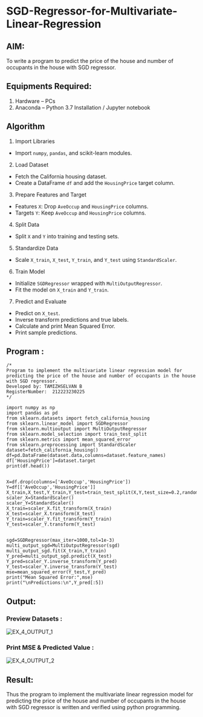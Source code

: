 # SGD-Regressor-for-Multivariate-Linear-Regression

## AIM:
To write a program to predict the price of the house and number of occupants in the house with SGD regressor.

## Equipments Required:
1. Hardware – PCs
2. Anaconda – Python 3.7 Installation / Jupyter notebook

## Algorithm

1.  Import Libraries
   - Import `numpy`, `pandas`, and scikit-learn modules.

2.  Load Dataset
   - Fetch the California housing dataset.
   - Create a DataFrame `df` and add the `HousingPrice` target column.

3.  Prepare Features and Target
   - Features `X`: Drop `AveOccup` and `HousingPrice` columns.
   - Targets `Y`: Keep `AveOccup` and `HousingPrice` columns.

4.  Split Data 
   - Split `X` and `Y` into training and testing sets.

5.  Standardize Data 
   - Scale `X_train`, `X_test`, `Y_train`, and `Y_test` using `StandardScaler`.

6.  Train Model 
   - Initialize `SGDRegressor` wrapped with `MultiOutputRegressor`.
   - Fit the model on `X_train` and `Y_train`.

7.  Predict and Evaluate
   - Predict on `X_test`.
   - Inverse transform predictions and true labels.
   - Calculate and print Mean Squared Error.
   - Print sample predictions.

## Program :
```
/*
Program to implement the multivariate linear regression model for predicting the price of the house and number of occupants in the house with SGD regressor.
Developed by: TAMIZHSELVAN B
RegisterNumber:  212223230225
*/
```
```
import numpy as np
import pandas as pd
from sklearn.datasets import fetch_california_housing
from sklearn.linear_model import SGDRegressor
from sklearn.multioutput import MultiOutputRegressor
from sklearn.model_selection import train_test_split
from sklearn.metrics import mean_squared_error
from sklearn.preprocessing import StandardScaler
dataset=fetch_california_housing()
df=pd.DataFrame(dataset.data,columns=dataset.feature_names)
df['HousingPrice']=dataset.target
print(df.head())


X=df.drop(columns=['AveOccup','HousingPrice'])
Y=df[['AveOccup','HousingPrice']]
X_train,X_test,Y_train,Y_test=train_test_split(X,Y,test_size=0.2,random_state=42)
scaler_X=StandardScaler()
scaler_Y=StandardScaler()
X_train=scaler_X.fit_transform(X_train)
X_test=scaler_X.transform(X_test)
Y_train=scaler_Y.fit_transform(Y_train)
Y_test=scaler_Y.transform(Y_test)


sgd=SGDRegressor(max_iter=1000,tol=1e-3)
multi_output_sgd=MultiOutputRegressor(sgd)
multi_output_sgd.fit(X_train,Y_train)
Y_pred=multi_output_sgd.predict(X_test)
Y_pred=scaler_Y.inverse_transform(Y_pred)
Y_test=scaler_Y.inverse_transform(Y_test)
mse=mean_squared_error(Y_test,Y_pred)
print("Mean Squared Error:",mse)
print("\nPredictions:\n",Y_pred[:5])
```


## Output:

### Preview Datasets :

![EX_4_OUTPUT_1](https://github.com/user-attachments/assets/00943d46-c2c3-4b99-af2d-b3e65ac213f3)


### Print MSE & Predicted Value :

![EX_4_OUTPUT_2](https://github.com/user-attachments/assets/b69a0cb0-237f-4c49-bc4a-7d742f921354)


## Result:
Thus the program to implement the multivariate linear regression model for predicting the price of the house and number of occupants in the house with SGD regressor is written and verified using python programming.
